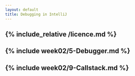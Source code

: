 ```yaml
---
layout: default
title: Debugging in IntelliJ
---
```

{% include_relative /licence.md %}
---
{% include week02/5-Debugger.md %}
---
{% include week02/9-Callstack.md %}
---